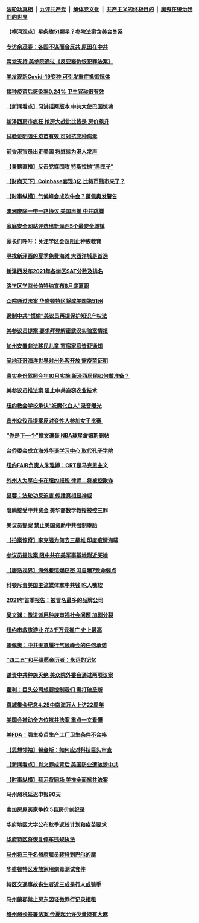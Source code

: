 ####  [法轮功真相](../../../../basic/blob/master/README.md?t=04231231) &nbsp;|&nbsp; [九评共产党](../../../../9ping.md/blob/master/README.md?t=04231231) &nbsp;|&nbsp; [解体党文化](../../../../jtdwh.md/blob/master/README.md?t=04231231)  &nbsp;|&nbsp; [共产主义的终极目的](../../../../gczydzjmd.md/blob/master/README.md?t=04231231) &nbsp;|&nbsp; [魔鬼在统治我们的世界](../../../../mgztzwmdsj.md/blob/master/README.md?t=04231231) 

#### [【横河观点】星条旗51颗星？参院法案含美台关系](../pages/nsc412/n12899168.md?t=04231231) 

#### [专访余茂春：各国不谋而合反共 原因在中共](../pages/nsc412/n12899281.md?t=04231231) 

#### [两党支持 美参院通过《反亚裔仇恨犯罪法案》](../pages/nsc412/n12899160.md?t=04231231) 

#### [美发现新Covid-19变种 可引发重症抵御抗体](../pages/nsc412/n12899235.md?t=04231231) 

#### [接种疫苗后感染率0.24%  卫生官称很有效](../pages/nsc412/n12899285.md?t=04231231) 

#### [【新闻看点】习讲话两版本 中共大使巴国惊魂](../pages/nsc412/n12898524.md?t=04231231) 

#### [新泽西房市疯狂 抢房大战比比皆是 房价飙升](../pages/nsc412/n12899187.md?t=04231231) 

#### [试验证明强生疫苗有效 可对抗变种病毒](../pages/nsc412/n12898892.md?t=04231231) 

#### [前香港官员出走美国 将继续为港人发声](../pages/nsc412/n12899138.md?t=04231231) 

#### [【秦鹏直播】反击党媒围攻 特斯拉抛“黑匣子”](../pages/nsc412/n12899045.md?t=04231231) 

#### [【财商天下】Coinbase套现3亿 比特币熊市来了？](../pages/nsc412/n12898416.md?t=04231231) 

#### [【时事纵横】气候峰会成吹牛会？蓬佩奥发警告](../pages/nsc412/n12898974.md?t=04231231) 

#### [澳洲废除一带一路协议 美国声援 中共跳脚](../pages/nsc412/n12898768.md?t=04231231) 

#### [家庭安全网站评选出新泽西5个最安全城镇](../pages/nsc412/n12899040.md?t=04231231) 

#### [家长们呼吁：关注学区会议阻止种族教育](../pages/nsc412/n12898987.md?t=04231231) 

#### [寻找新泽西的夏季免费海滩 大西洋城是首选](../pages/nsc412/n12899019.md?t=04231231) 

#### [新泽西发布2021年各学区SAT分数及排名](../pages/nsc412/n12898823.md?t=04231231) 

#### [洛学区学监长伯特纳宣布6月底离职](../pages/nsc412/n12898819.md?t=04231231) 

#### [众院通过法案 华盛顿特区将成美国第51州](../pages/nsc412/n12898882.md?t=04231231) 

#### [遏制中共“惯偷”美议员再提保护知识产权法](../pages/nsc412/n12898800.md?t=04231231) 

#### [美参议员提案 要求拜登解密武汉实验室情报](../pages/nsc412/n12898787.md?t=04231231) 

#### [加州安置非法移民儿童 寄宿家庭皆获通知](../pages/nsc412/n12898691.md?t=04231231) 

#### [圣地亚哥海洋世界对州外客开放 需疫苗证明](../pages/nsc412/n12898786.md?t=04231231) 

#### [真实身份驾照今年10月实施  新泽西居民如何做准备？](../pages/nsc412/n12898440.md?t=04231231) 

#### [美参议员推法案 阻止中共盗窃农业技术](../pages/nsc412/n12898496.md?t=04231231) 

#### [纽约教会学校承认“妖魔化白人”录音曝光](../pages/nsc412/n12897059.md?t=04231231) 

#### [宾州众议员提案反对变性人参加女子比赛 ](../pages/nsc412/n12896602.md?t=04231231) 

#### [“你是下一个”推文遭轰 NBA球星詹姆斯删帖](../pages/nsc412/n12898400.md?t=04231231) 

#### [台侨委会成立海外华语学习中心 取代孔子学院](../pages/nsc412/n12897103.md?t=04231231) 

#### [纽约FAIR负责人朱雅婷：CRT是马克思主义](../pages/nsc412/n12897069.md?t=04231231) 

#### [外州人为享白卡在纽约报税 律师：将被控欺诈](../pages/nsc412/n12897140.md?t=04231231) 

#### [易蓉：法轮功反迫害 传播真相显神威](../pages/nsc412/n12896913.md?t=04231231) 

#### [隐瞒接受中共资金 美华裔数学教授被控三罪](../pages/nsc412/n12898336.md?t=04231231) 

#### [美议员提案 禁止美国资助中共强制堕胎](../pages/nsc412/n12898274.md?t=04231231) 

#### [【拍案惊奇】李克强为何去三星堆 印度疫情海啸](../pages/nsc412/n12896929.md?t=04231231) 

#### [参议员提法案 阻中共在美军事基地附近买地](../pages/nsc412/n12898000.md?t=04231231) 

#### [【唐浩视界】海外餐馆爆窃密 习自曝7致命弱点](../pages/nsc412/n12897893.md?t=04231231) 

#### [科顿斥责美国主流媒体拿中共钱 吃人嘴软](../pages/nsc412/n12898127.md?t=04231231) 

#### [2021年首季报告：被冒名最多的品牌公司](../pages/nsc412/n12897942.md?t=04231231) 

#### [吴文渊：激进派用种族审视社会问题 加剧分裂](../pages/nsc412/n12893881.md?t=04231231) 

#### [纽约市救旅游业 花3千万元推广 史上最高](../pages/nsc412/n12897078.md?t=04231231) 

#### [蓬佩奥：中共无意履行气候峰会的任何承诺](../pages/nsc412/n12897029.md?t=04231231) 

#### [“四二五”和平请愿亲历者：永远的记忆](../pages/nsc412/n12896910.md?t=04231231) 

#### [谴责中共种族灭绝 美众院外委会通过两项议案](../pages/nsc412/n12896720.md?t=04231231) 

#### [霍利：巨头公司想要控制我们 需打破垄断](../pages/nsc412/n12896496.md?t=04231231) 

#### [费城集会纪念4.25中南海万人上访22周年](../pages/nsc412/n12893923.md?t=04231231) 

#### [美国会推动全方位抗共法案 重点一文看懂](../pages/nsc412/n12896606.md?t=04231231) 

#### [美FDA：强生疫苗生产工厂卫生条件不合格](../pages/nsc412/n12896740.md?t=04231231) 

#### [【思想领袖】希金斯：如何应对科技巨头审查](../pages/nsc412/n12820740.md?t=04231231) 

#### [【新闻看点】肖文罪成背后 美国防业遭骇涉中共](../pages/nsc412/n12896360.md?t=04231231) 

#### [【时事纵横】拜习将同场 美推全面抗共法案](../pages/nsc412/n12896393.md?t=04231231) 

#### [马州州税延迟申报90天](../pages/nsc412/n12896583.md?t=04231231) 

#### [南加房屋买家争抢 5县房价创纪录](../pages/nsc412/n12896572.md?t=04231231) 

#### [华府地区大学公布秋季返校计划和疫苗要求](../pages/nsc412/n12896569.md?t=04231231) 

#### [华府特区将恢复停车违规执法](../pages/nsc412/n12896558.md?t=04231231) 

#### [马州将三千名州府雇员转移到巴尔的摩](../pages/nsc412/n12896551.md?t=04231231) 

#### [华盛顿特区发放家用病毒测试套件](../pages/nsc412/n12896545.md?t=04231231) 

#### [特区交通事故丧生者近三成是行人或骑手](../pages/nsc412/n12896530.md?t=04231231) 

#### [马州蒙郡禁止房东因轻微罪行记录拒租](../pages/nsc412/n12896522.md?t=04231231) 

#### [维州州长签署法案 今夏起允许少量持有大麻](../pages/nsc412/n12896515.md?t=04231231) 

